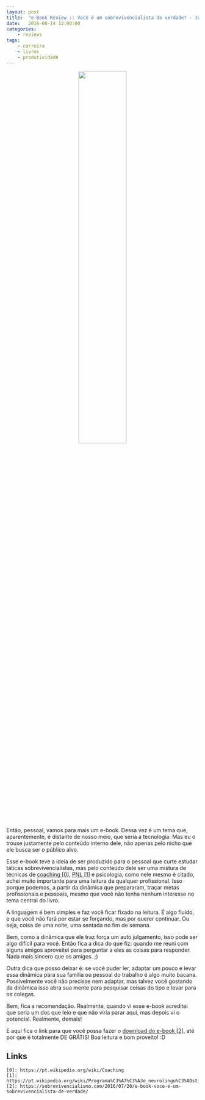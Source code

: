 ```yaml
---
layout: post
title:  "e-Book Review :: Você é um sobrevivencialista de verdade? - Julio Lobo"
date:   2016-08-14 12:00:00
categories:
    - reviews
tags:
    - carreira
    - livros
    - produtividade
---
```


<div style="text-align: center;">
	<img src="/{{ site.baseurl }}images/posts/2016/22.png" style="width:50%;" />
</div>
<br />

Então, pessoal, vamos para mais um e-book. Dessa vez é um tema que, aparentemente, é distante de nosso meio, que seria a tecnologia. Mas eu o trouxe justamente pelo conteúdo interno dele, não apenas pelo nicho que ele busca ser o público alvo.

Esse e-book teve a ideia de ser produzido para o pessoal que curte estudar táticas sobrevivencialistas, mas pelo conteúdo dele ser uma mistura de técnicas de [coaching \[0\]][0], [PNL \[1\]][1] e psicologia, como nele mesmo é citado, achei muito importante para uma leitura de qualquer profissional. Isso porque podemos, a partir da dinâmica que prepararam, traçar metas profissionais e pessoais, mesmo que você não tenha nenhum interesse no tema central do livro.

A linguagem é bem simples e faz você ficar fixado na leitura. É algo fluído, e que você não fará por estar se forçando, mas por querer continuar. Ou seja, coisa de uma noite, uma sentada no fim de semana.

Bem, como a dinâmica que ele traz força um auto julgamento, isso pode ser algo difícil para você. Então fica a dica do que fiz: quando me reuni com alguns amigos aproveitei para perguntar a eles as coisas para responder. Nada mais sincero que os amigos. ;)

Outra dica que posso deixar é: se você puder ler, adaptar um pouco e levar essa dinâmica para sua família ou pessoal do trabalho é algo muito bacana. Possivelmente você não precisse nem adaptar, mas talvez você gostando da dinâmica isso abra sua mente para pesquisar coisas do tipo e levar para os colegas.

Bem, fica a recomendação. Realmente, quando vi esse e-book acreditei que seria um dos que leio e que não viria parar aqui, mas depois vi o potencial. Realmente, demais!

E aqui fica o link para que você possa fazer o [download do e-book \[2\]][2], até por que é totalmente DE GRÁTIS! Boa leitura e bom proveito! :D

## Links

~~~
[0]: https://pt.wikipedia.org/wiki/Coaching
[1]: https://pt.wikipedia.org/wiki/Programa%C3%A7%C3%A3o_neurolingu%C3%ADstica
[2]: https://sobrevivencialismo.com/2016/07/20/e-book-voce-e-um-sobrevivencialista-de-verdade/
~~~

[0]: https://pt.wikipedia.org/wiki/Coaching
[1]: https://pt.wikipedia.org/wiki/Programa%C3%A7%C3%A3o_neurolingu%C3%ADstica
[2]: https://sobrevivencialismo.com/2016/07/20/e-book-voce-e-um-sobrevivencialista-de-verdade/
